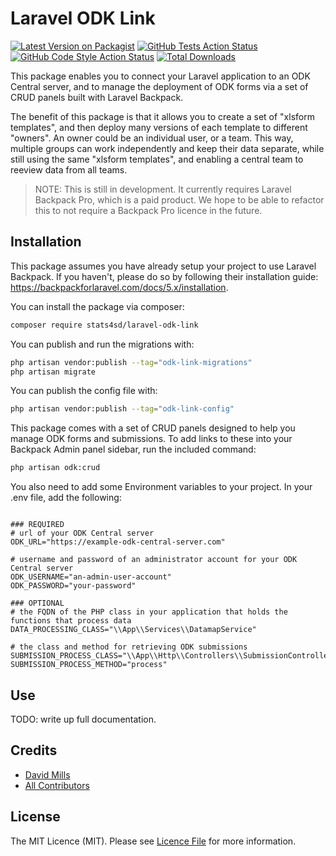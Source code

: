 # Laravel ODK Link 
[![Latest Version on Packagist](https://img.shields.io/packagist/v/stats4sd/laravel-odk-link.svg?style=flat-square)](https://packagist.org/packages/stats4sd/laravel-odk-link)
[![GitHub Tests Action Status](https://img.shields.io/github/workflow/status/stats4sd/laravel-odk-link/run-tests?label=tests)](https://github.com/stats4sd/laravel-odk-link/actions?query=workflow%3Arun-tests+branch%3Amain)
[![GitHub Code Style Action Status](https://img.shields.io/github/workflow/status/stats4sd/laravel-odk-link/Check%20&%20fix%20styling?label=code%20style)](https://github.com/stats4sd/laravel-odk-link/actions?query=workflow%3A"Check+%26+fix+styling"+branch%3Amain)
[![Total Downloads](https://img.shields.io/packagist/dt/stats4sd/laravel-odk-link.svg?style=flat-square)](https://packagist.org/packages/stats4sd/laravel-odk-link)

This package enables you to connect your Laravel application to an ODK Central server, and to manage the deployment of ODK forms via a set of CRUD panels built with Laravel Backpack.

The benefit of this package is that it allows you to create a set of "xlsform templates", and then deploy many versions of each template to different "owners". An owner could be an individual user, or a team. This way, multiple groups can work independently and keep their data separate, while still using the same "xlsform templates", and enabling a central team to reeview data from all teams.  

> NOTE: This is still in development. It currently requires Laravel Backpack Pro, which is a paid product. We hope to be able to refactor this to not require a Backpack Pro licence in the future. 

## Installation

This package assumes you have already setup your project to use Laravel Backpack. If you haven't, please do so by following their installation guide: https://backpackforlaravel.com/docs/5.x/installation. 

You can install the package via composer:

```bash
composer require stats4sd/laravel-odk-link
```

You can publish and run the migrations with:

```bash
php artisan vendor:publish --tag="odk-link-migrations"
php artisan migrate
```

You can publish the config file with:

```bash
php artisan vendor:publish --tag="odk-link-config"
```

This package comes with a set of CRUD panels designed to help you manage ODK forms and submissions. To add links to these into your Backpack Admin panel sidebar, run the included command:

```bash
php artisan odk:crud
```

You also need to add some Environment variables to your project. In your .env file, add the following:

```dotenv

### REQUIRED
# url of your ODK Central server
ODK_URL="https://example-odk-central-server.com"

# username and password of an administrator account for your ODK Central server
ODK_USERNAME="an-admin-user-account"
ODK_PASSWORD="your-password"

### OPTIONAL
# the FQDN of the PHP class in your application that holds the functions that process data 
DATA_PROCESSING_CLASS="\\App\\Services\\DatamapService"

# the class and method for retrieving ODK submissions
SUBMISSION_PROCESS_CLASS="\\App\\Http\\Controllers\\SubmissionController"
SUBMISSION_PROCESS_METHOD="process"
```

## Use
TODO: write up full documentation.



## Credits

- [David Mills](https://github.com/dave-mills)
- [All Contributors](../../contributors)

## License
The MIT Licence (MIT). Please see [Licence File](LICENSE.md) for more information.
